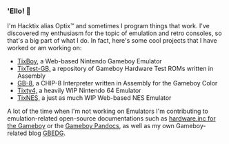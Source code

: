 ### 'Ello! 👋
I'm Hacktix alias Optix™ and sometimes I program things that work. I've discovered my enthusiasm for the topic of emulation and retro consoles, so that's a big part of what I do. In fact, here's some cool projects that I have worked or am working on:

- [TixBoy,](https://github.com/Hacktix/TixBoy) a Web-based Nintendo Gameboy Emulator
- [TixTest-GB,](https://github.com/Hacktix/TixTest-GB) a repository of Gameboy Hardware Test ROMs written in Assembly
- [GB-8,](https://github.com/Hacktix/GB-8) a CHIP-8 Interpreter written in Assembly for the Gameboy Color
- [Tixty4,](https://github.com/Hacktix/Tixty4) a heavily WIP Nintendo 64 Emulator
- [TixNES,](https://github.com/Hacktix/TixNES) a just as much WIP Web-based NES Emulator

A lot of the time when I'm not working on Emulators I'm contributing to emulation-related open-source documentations such as [hardware.inc for the Gameboy](https://github.com/gbdev/hardware.inc) or the [Gameboy Pandocs](https://github.com/gbdev/pandocs), as well as my own Gameboy-related blog [GBEDG](https://github.com/Hacktix/GBEDG).

